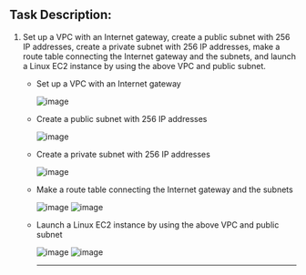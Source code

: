 ## Task Description:

1. Set up a VPC with an Internet gateway, create a public subnet with 256 IP addresses, create a private subnet with 256 IP addresses, make a route table connecting the Internet gateway and the subnets, and launch a Linux EC2 instance by using the above VPC and public subnet.

   - Set up a VPC with an Internet gateway
     
     ![image](https://github.com/user-attachments/assets/9c12f60c-abdd-49f9-8f7c-641e6f3183c0)

   - Create a public subnet with 256 IP addresses
     
     ![image](https://github.com/user-attachments/assets/d9001ce2-b058-4e0e-99d0-e7a85d28f307)

   - Create a private subnet with 256 IP addresses
     
     ![image](https://github.com/user-attachments/assets/7c1fad87-8deb-409a-93e6-3f17480c14f5)

     
   - Make a route table connecting the Internet gateway and the subnets
     
     ![image](https://github.com/user-attachments/assets/f31b6d70-a4d2-4098-a3c7-c18ba27ce48a)
     ![image](https://github.com/user-attachments/assets/cfdf39af-d5dc-43ad-a5af-1df3f37bcd5a)
     
   - Launch a Linux EC2 instance by using the above VPC and public subnet
     
     ![image](https://github.com/user-attachments/assets/84510fea-1b08-41fa-9563-d626ccc69a08)
     ![image](https://github.com/user-attachments/assets/69f78983-486e-48f2-b40f-d0b274e6146e)

     ___
